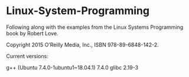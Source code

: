 # Linux-System-Programming
Following along with the examples from the Linux Systems Programming book by Robert Love.

Copyright 2015 O’Reilly Media, Inc., ISBN 978-89-6848-142-2.

Current versions:

g++ (Ubuntu 7.4.0-1ubuntu1~18.04.1) 7.4.0
glibc 2.19-3
